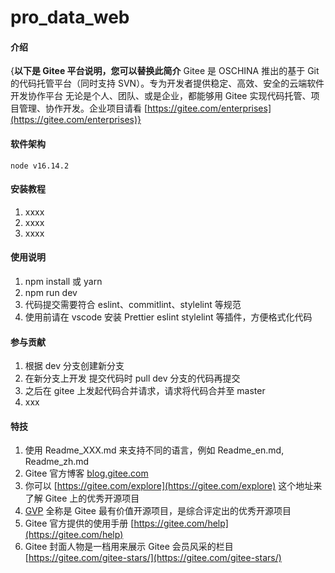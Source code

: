 # pro_data_web

#### 介绍

{**以下是 Gitee 平台说明，您可以替换此简介**
Gitee 是 OSCHINA 推出的基于 Git 的代码托管平台（同时支持 SVN）。专为开发者提供稳定、高效、安全的云端软件开发协作平台
无论是个人、团队、或是企业，都能够用 Gitee 实现代码托管、项目管理、协作开发。企业项目请看 [https://gitee.com/enterprises](https://gitee.com/enterprises)}

#### 软件架构

`node v16.14.2`

#### 安装教程

1.  xxxx
2.  xxxx
3.  xxxx

#### 使用说明

1.  npm install 或 yarn
2.  npm run dev
3.  代码提交需要符合 eslint、commitlint、stylelint 等规范
4.  使用前请在 vscode 安装 Prettier eslint stylelint 等插件，方便格式化代码

#### 参与贡献

1.  根据 dev 分支创建新分支
2.  在新分支上开发 提交代码时 pull dev 分支的代码再提交
3.  之后在 gitee 上发起代码合并请求，请求将代码合并至 master
4.  xxx

#### 特技

1.  使用 Readme_XXX.md 来支持不同的语言，例如 Readme_en.md, Readme_zh.md
2.  Gitee 官方博客 [blog.gitee.com](https://blog.gitee.com)
3.  你可以 [https://gitee.com/explore](https://gitee.com/explore) 这个地址来了解 Gitee 上的优秀开源项目
4.  [GVP](https://gitee.com/gvp) 全称是 Gitee 最有价值开源项目，是综合评定出的优秀开源项目
5.  Gitee 官方提供的使用手册 [https://gitee.com/help](https://gitee.com/help)
6.  Gitee 封面人物是一档用来展示 Gitee 会员风采的栏目 [https://gitee.com/gitee-stars/](https://gitee.com/gitee-stars/)
